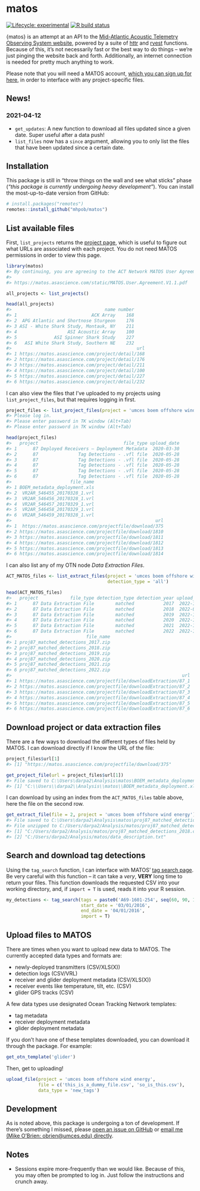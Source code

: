 
<!-- README.md is generated from README.Rmd. Please edit this file -->
<!-- Very likely that you'll need to run rmarkdown::render('readme.rmd') rather than the knit button. -->
<!-- readme.html will be created and is unnecessary, so delete that. -->

# matos

<!-- badges: start -->

[![Lifecycle:
experimental](https://img.shields.io/badge/lifecycle-experimental-orange.svg)](https://www.tidyverse.org/lifecycle/#experimental)
[![R build
status](https://github.com/mhpob/matos/workflows/R-CMD-check/badge.svg)](https://github.com/mhpob/matos/actions)
<!-- badges: end -->

{matos} is an attempt at an API to the [Mid-Atlantic Acoustic Telemetry
Observing System website](https://matos.asascience.com/), powered by a
suite of [httr](https://httr.r-lib.org/) and
[rvest](https://rvest.tidyverse.org/) functions. Because of this, it’s
not necessarily fast or the best way to do things – we’re just pinging
the website back and forth. Additionally, an internet connection is
needed for pretty much anything to work.

Please note that you will need a MATOS account, [which you can sign up
for here](https://matos.asascience.com/account/signup), in order to
interface with any project-specific files.

## News!

### 2021-04-12

- `get_updates`: A new function to download all files updated since a
  given date. Super useful after a data push!
- `list_files` now has a `since` argument, allowing you to only list the
  files that have been updated since a certain date.

## Installation

This package is still in “throw things on the wall and see what sticks”
phase (*“this package is currently undergoing heavy development”*). You
can install the most-up-to-date version from GitHub:

``` r
# install.packages("remotes")
remotes::install_github("mhpob/matos")
```

## List available files

First, `list_projects` returns the [project
page](https://matos.asascience.com/project), which is useful to figure
out what URLs are associated with each project. You do not need MATOS
permissions in order to view this page.

``` r
library(matos)
#> By continuing, you are agreeing to the ACT Network MATOS User Agreement and Data Policy, Version 1.2:
#> 
#> https://matos.asascience.com/static/MATOS.User.Agreement.V1.1.pdf

all_projects <- list_projects()

head(all_projects)
#>                                   name number
#> 1                            ACK Array    168
#> 2  APG Atlantic and Shortnose Sturgeon    176
#> 3 ASI - White Shark Study, Montauk, NY    211
#> 4                   ASI Acoustic Array    100
#> 5              ASI Spinner Shark Study    227
#> 6   ASI White Shark Study, Southern NE    232
#>                                               url
#> 1 https://matos.asascience.com/project/detail/168
#> 2 https://matos.asascience.com/project/detail/176
#> 3 https://matos.asascience.com/project/detail/211
#> 4 https://matos.asascience.com/project/detail/100
#> 5 https://matos.asascience.com/project/detail/227
#> 6 https://matos.asascience.com/project/detail/232
```

I can also view the files that I’ve uploaded to my projects using
`list_project_files`, but that requires logging in first.

``` r
project_files <- list_project_files(project = 'umces boem offshore wind energy')
#> Please log in.
#> Please enter password in TK window (Alt+Tab)
#> Please enter password in TK window (Alt+Tab)

head(project_files)
#>   project                                file_type upload_date
#> 1      87 Deployed Receivers – Deployment Metadata  2020-03-30
#> 2      87               Tag Detections - .vfl file  2020-05-28
#> 3      87               Tag Detections - .vfl file  2020-05-28
#> 4      87               Tag Detections - .vfl file  2020-05-28
#> 5      87               Tag Detections - .vfl file  2020-05-28
#> 6      87               Tag Detections - .vfl file  2020-05-28
#>                      file_name
#> 1 BOEM_metadata_deployment.xls
#> 2  VR2AR_546455_20170328_1.vrl
#> 3  VR2AR_546456_20170328_1.vrl
#> 4  VR2AR_546457_20170329_1.vrl
#> 5  VR2AR_546458_20170329_1.vrl
#> 6  VR2AR_546459_20170328_1.vrl
#>                                                      url
#> 1  https://matos.asascience.com/projectfile/download/375
#> 2 https://matos.asascience.com/projectfile/download/1810
#> 3 https://matos.asascience.com/projectfile/download/1811
#> 4 https://matos.asascience.com/projectfile/download/1812
#> 5 https://matos.asascience.com/projectfile/download/1813
#> 6 https://matos.asascience.com/projectfile/download/1814
```

I can also list any of my OTN node *Data Extraction Files*.

``` r
ACT_MATOS_files <- list_extract_files(project = 'umces boem offshore wind energy',
                                      detection_type = 'all')

head(ACT_MATOS_files)
#>   project            file_type detection_type detection_year upload_date
#> 1      87 Data Extraction File        matched           2017  2022-11-02
#> 2      87 Data Extraction File        matched           2018  2022-07-13
#> 3      87 Data Extraction File        matched           2019  2022-11-02
#> 4      87 Data Extraction File        matched           2020  2022-11-02
#> 5      87 Data Extraction File        matched           2021  2022-11-02
#> 6      87 Data Extraction File        matched           2022  2022-11-02
#>                            file_name
#> 1 proj87_matched_detections_2017.zip
#> 2 proj87_matched_detections_2018.zip
#> 3 proj87_matched_detections_2019.zip
#> 4 proj87_matched_detections_2020.zip
#> 5 proj87_matched_detections_2021.zip
#> 6 proj87_matched_detections_2022.zip
#>                                                                url
#> 1 https://matos.asascience.com/projectfile/downloadExtraction/87_1
#> 2 https://matos.asascience.com/projectfile/downloadExtraction/87_2
#> 3 https://matos.asascience.com/projectfile/downloadExtraction/87_3
#> 4 https://matos.asascience.com/projectfile/downloadExtraction/87_4
#> 5 https://matos.asascience.com/projectfile/downloadExtraction/87_5
#> 6 https://matos.asascience.com/projectfile/downloadExtraction/87_6
```

## Download project or data extraction files

There are a few ways to download the different types of files held by
MATOS. I can download directly if I know the URL of the file:

``` r
project_files$url[1]
#> [1] "https://matos.asascience.com/projectfile/download/375"

get_project_file(url = project_files$url[1])
#> File saved to C:\Users\darpa2\Analysis\matos\BOEM_metadata_deployment.xls
#> [1] "C:\\Users\\darpa2\\Analysis\\matos\\BOEM_metadata_deployment.xls"
```

I can download by using an index from the `ACT_MATOS_files` table above,
here the file on the second row.

``` r
get_extract_file(file = 2, project = 'umces boem offshore wind energy')
#> File saved to C:\Users\darpa2\Analysis\matos\proj87_matched_detections_2018.zip
#> File unzipped to C:/Users/darpa2/Analysis/matos/proj87_matched_detections_2018.csv C:/Users/darpa2/Analysis/matos/data_description.txt
#> [1] "C:/Users/darpa2/Analysis/matos/proj87_matched_detections_2018.csv"
#> [2] "C:/Users/darpa2/Analysis/matos/data_description.txt"
```

## Search and download tag detections

Using the `tag_search` function, I can interface with MATOS’ [tag search
page](https://matos.asascience.com/search). Be very careful with this
function – it can take a *very*, **VERY** long time to return your
files. This function downloads the requested CSV into your working
directory, and, if `import = T` is used, reads it into your R session.

``` r
my_detections <- tag_search(tags = paste0('A69-1601-254', seq(60, 90, 1)),
                            start_date = '03/01/2016',
                            end_date = '04/01/2016', 
                            import = T)
```

## Upload files to MATOS

There are times when you want to upload new data to MATOS. The currently
accepted data types and formats are:

- newly-deployed transmitters (CSV/XLS(X))
- detection logs (CSV/VRL)
- receiver and glider deployment metadata (CSV/XLS(X))
- receiver events like temperature, tilt, etc. (CSV)
- glider GPS tracks (CSV)

A few data types use designated Ocean Tracking Network templates:

- tag metadata
- receiver deployment metadata
- glider deployment metadata

If you don’t have one of these templates downloaded, you can download it
through the package. For example:

``` r
get_otn_template('glider')
```

Then, get to uploading!

``` r
upload_file(project = 'umces boem offshore wind energy',
            file = c('this_is_a_dummy_file.csv', 'so_is_this.csv'),
            data_type = 'new_tags')
```

## Development

As is noted above, this package is undergoing a ton of development. If
there’s something I missed, please [open an issue on
GitHub](https://github.com/mhpob/matos/issues) or [email me (Mike
O’Brien: obrien@umces.edu) directly](mailto:obrien@umces.edu).

## Notes

- Sessions expire more-frequently than we would like. Because of this,
  you may often be prompted to log in. Just follow the instructions and
  crunch away.
